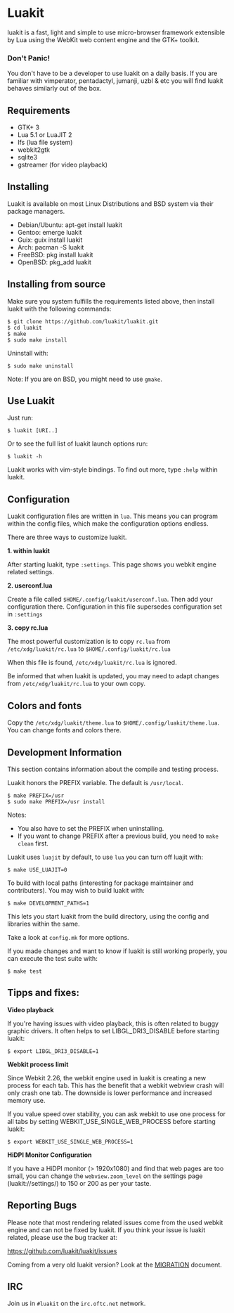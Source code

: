 # Luakit

luakit is a fast, light and simple to use micro-browser framework
extensible by Lua using the WebKit web content engine and the GTK+
toolkit.

### Don't Panic!

You don't have to be a developer to use luakit on a daily basis. If you
are familiar with vimperator, pentadactyl, jumanji, uzbl & etc you will
find luakit behaves similarly out of the box.


## Requirements

 * GTK+ 3
 * Lua 5.1 or LuaJIT 2
 * lfs (lua file system)
 * webkit2gtk
 * sqlite3
 * gstreamer (for video playback)


## Installing

Luakit is available on most Linux Distributions and BSD system via their
package managers.

 * Debian/Ubuntu: apt-get install luakit
 * Gentoo: emerge luakit
 * Guix: guix install luakit
 * Arch: pacman -S luakit
 * FreeBSD: pkg install luakit
 * OpenBSD: pkg\_add luakit


## Installing from source

Make sure you system fulfills the requirements listed above, then
install luakit with the following commands:

    $ git clone https://github.com/luakit/luakit.git
    $ cd luakit
    $ make
    $ sudo make install

Uninstall with:

    $ sudo make uninstall

Note: If you are on BSD, you might need to use `gmake`.

## Use Luakit

Just run:

    $ luakit [URI..]

Or to see the full list of luakit launch options run:

    $ luakit -h

Luakit works with vim-style bindings. To find out more, type `:help`
within luakit.


## Configuration

Luakit configuration files are written in `lua`. This means you can
program within the config files, which make the configuration options
endless.

There are three ways to customize luakit.

**1. within luakit**

After starting luakit, type `:settings`. This page shows you webkit
engine related settings.

**2. userconf.lua**

Create a file called `$HOME/.config/luakit/userconf.lua`. Then add
your configuration there. Configuration in this file supersedes
configuration set in `:settings`

**3. copy rc.lua**

The most powerful customization is to copy `rc.lua` from
`/etc/xdg/luakit/rc.lua` to `$HOME/.config/luakit/rc.lua`

When this file is found, `/etc/xdg/luakit/rc.lua` is ignored.

Be informed that when luakit is updated, you may need to adapt changes
from `/etc/xdg/luakit/rc.lua` to your own copy.


## Colors and fonts

Copy the `/etc/xdg/luakit/theme.lua` to
`$HOME/.config/luakit/theme.lua`. You can change fonts and colors there.


## Development Information

This section contains information about the compile and testing process.

Luakit honors the PREFIX variable. The default is `/usr/local`.

    $ make PREFIX=/usr
    $ sudo make PREFIX=/usr install

Notes:
  - You also have to set the PREFIX when uninstalling.
  - If you want to change PREFIX after a previous build, you need to `make clean` first.

Luakit uses `luajit` by default, to use `lua` you can turn off luajit
with:

    $ make USE_LUAJIT=0

To build with local paths (interesting for package maintainer and
contributers). You may wish to build luakit with:

    $ make DEVELOPMENT_PATHS=1

This lets you start luakit from the build directory, using the config
and libraries within the same.

Take a look at `config.mk` for more options.

If you made changes and want to know if luakit is still working properly,
you can execute the test suite with:

    $ make test


## Tipps and fixes:

**Video playback**

If you're having issues with video playback, this is often related to
buggy graphic drivers. It often helps to set LIBGL\_DRI3\_DISABLE before
starting luakit:

    $ export LIBGL_DRI3_DISABLE=1

**Webkit process limit**

Since Webkit 2.26, the webkit engine used in luakit is creating a new
process for each tab. This has the benefit that a webkit webview crash
will only crash one tab. The downside is lower performance and increased
memory use.

If you value speed over stability, you can ask webkit to use one process
for all tabs by setting WEBKIT\_USE\_SINGLE\_WEB\_PROCESS before
starting luakit:

    $ export WEBKIT_USE_SINGLE_WEB_PROCESS=1

**HiDPI Monitor Configuration**

If you have a HiDPI monitor (> 1920x1080) and find that web pages are
too small, you can change the `webview.zoom_level` on the settings page
(luakit://settings/) to 150 or 200 as per your taste.


## Reporting Bugs

Please note that most rendering related issues come from the used webkit
engine and can not be fixed by luakit. If you think your issue is luakit
related, please use the bug tracker at:

  https://github.com/luakit/luakit/issues

Coming from a very old luakit version? Look at the
[MIGRATION](MIGRATE.md) document.


## IRC

Join us in `#luakit` on the `irc.oftc.net` network.

